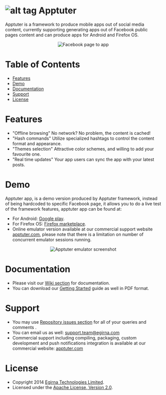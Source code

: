 ![alt tag](https://raw.github.com/egirna/apptuter/master/artwork/apptuter-logo-mod.png) Apptuter
========
Apptuter is a framework to produce mobile apps out of social media content, currently supporting generating apps out of Facebook public pages content and can produce apps for Android and Firefox OS.

<p align="center">
  <img src="https://raw.github.com/egirna/apptuter/master/artwork/facebook-apptuter.png" alt="Facebook page to app"/>
</p>

# Table of Contents
 
* [Features](#features)
* [Demo](#demo)
* [Documentation](#documentation)
* [Support](#support)
* [License](#license)
 
# <a name="features"></a>Features
* "Offline browsing" No network? No problem, the content is cached!
* "Hash commands" Utilize specialized hashtags to control the content format and appearance.
* "Themes selection" Attractive color schemes, and willing to add your favourite one.
* "Real time updates" Your app users can sync the app with your latest posts.

# <a name="demo"></a>Demo
Apptuter app, is a demo version produced by Apptuter framework, instead of being hardcoded to specific Facebook page, it allows you to do a live test of the framework features, apptuter app can be found at:
* For Android: [Google play](https://play.google.com/store/apps/details?id=com.apptuter).
* For Firefox OS: [Firefox marketplace](https://marketplace.firefox.com/app/apptuter).
* Online emulator version available at our commercial support website [apptuter.com](http://www.apptuter.com), please note that there is a limitation on number of concurrent emulator sessions running.

<p align="center">
  <img src="https://raw.github.com/egirna/apptuter/master/artwork/apptuteremu.png" alt="Apptuter emulator screenshot"/>
</p>

# <a name="documentation"></a>Documentation
*  Please visit our [Wiki section](https://github.com/egirna/apptuter/wiki) for documentation.
*  You can download our [Getting Started](https://raw.github.com/egirna/apptuter/master/docs/getting-started.png) guide as well in PDF format.

# <a name="support"></a>Support
*  You may use [Repository issues section](https://github.com/egirna/apptuter/issues) for all of your queries and comments .
*  You can email us as well: [support.team@egirna.com](mailto:support.team@egirna.com)
* Commercial support including compiling, packaging, custom development and push notifications integration is available at our commercial website: [apptuter.com](http://www.apptuter.com)

# <a name="license"></a>License
* Copyright 2014 [Egirna Technologies Limited](http://www.egirna.com).
* Licensed under the [Apache License, Version 2.0](http://opensource.org/licenses/Apache-2.0).




